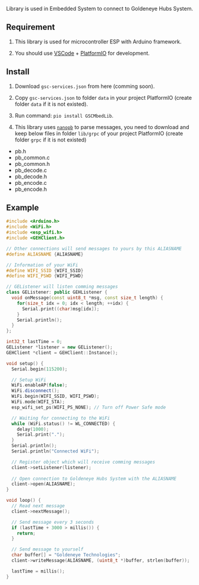 Library is used in Embedded System to connect to Goldeneye Hubs System.

## Requirement
1. This library is used for microcontroller ESP with Arduino framework.

2. You should use [VSCode](https://code.visualstudio.com/) + [PlatformIO](https://platformio.org/) for development.

## Install
1. Download `gsc-services.json` from here (comming soon).

2. Copy `gsc-services.json` to folder `data` in your project PlatformIO (create folder `data` if it is not existed).

3. Run command: `pio install GSCMbedLib`.

4. This library uses [`nanopb`](https://github.com/nanopb/nanopb) to parse messages, you need to download and keep below files in folder `lib/grpc` of your project PlatformIO (create folder `grpc` if it is not existed)
- pb.h
- pb_common.c
- pb_common.h
- pb_decode.c
- pb_decode.h
- pb_encode.c
- pb_encode.h

## Example

```c++
#include <Arduino.h>
#include <WiFi.h>
#include <esp_wifi.h>
#include <GEHClient.h>

// Other connections will send messages to yours by this ALIASNAME
#define ALIASNAME {ALIASNAME}

// Information of your WiFi
#define WIFI_SSID {WIFI_SSID}
#define WIFI_PSWD {WIFI_PSWD}

// GEListener will listen comming messages
class GEListener: public GEHListener {
  void onMessage(const uint8_t *msg, const size_t length) {
    for(size_t idx = 0; idx < length; ++idx) {
      Serial.print((char)msg[idx]);
    }
    Serial.println();
  }
};

int32_t lastTime = 0;
GEListener *listener = new GEListener();
GEHClient *client = GEHClient::Instance();

void setup() {
  Serial.begin(115200);

  // Setup WiFi
  WiFi.enableAP(false);
  WiFi.disconnect();
  WiFi.begin(WIFI_SSID, WIFI_PSWD);
  WiFi.mode(WIFI_STA);
  esp_wifi_set_ps(WIFI_PS_NONE); // Turn off Power Safe mode

  // Waiting for connecting to the WiFi
  while (WiFi.status() != WL_CONNECTED) {
    delay(1000);
    Serial.print(".");
  }
  Serial.println();
  Serial.println("Connected WiFi");

  // Register object which will receive comming messages
  client->setListener(listener);
  
  // Open connection to Goldeneye Hubs System with the ALIASNAME
  client->open(ALIASNAME);
}

void loop() {
  // Read next message
  client->nextMessage();

  // Send message every 3 seconds
  if (lastTime + 3000 > millis()) {
    return;
  }

  // Send message to yourself
  char buffer[] = "Goldeneye Technologies";
  client->writeMessage(ALIASNAME, (uint8_t *)buffer, strlen(buffer));

  lastTime = millis();
}
```
